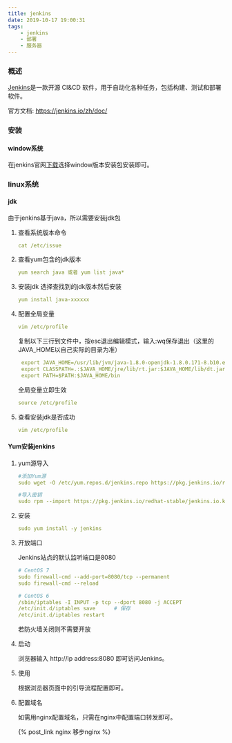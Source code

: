 ```yaml
---
title: jenkins
date: 2019-10-17 19:00:31
tags:
    - jenkins
    - 部署
    - 服务器
---
```


### 概述
<a href="https://jenkins.io/zh/">Jenkins</a>是一款开源 CI&CD 软件，用于自动化各种任务，包括构建、测试和部署软件。

官方文档: https://jenkins.io/zh/doc/

### 安装

<!-- more -->

#### window系统
在jenkins官网<a href="https://jenkins.io/zh/download/">下载</a>选择window版本安装包安装即可。

### linux系统

#### jdk
由于jenkins基于java，所以需要安装jdk包

1. 查看系统版本命令
    ```yaml
    cat /etc/issue
    ```

2. 查看yum包含的jdk版本
    ```yaml
    yum search java 或者 yum list java*
    ```
   
3. 安装jdk
    选择查找到的jdk版本然后安装
    ```yaml
    yum install java-xxxxxx
    ```
   
4. 配置全局变量
    ```yaml
    vim /etc/profile
    ```
   复制以下三行到文件中，按esc退出编辑模式，输入:wq保存退出（这里的JAVA_HOME以自己实际的目录为准）
   ```yaml
    export JAVA_HOME=/usr/lib/jvm/java-1.8.0-openjdk-1.8.0.171-8.b10.el6_9.x86_64
    export CLASSPATH=.:$JAVA_HOME/jre/lib/rt.jar:$JAVA_HOME/lib/dt.jar:$JAVA_HOME/lib/tools.jar
    export PATH=$PATH:$JAVA_HOME/bin
    ```
   全局变量立即生效
    ```yaml
    source /etc/profile
    ```
   
5. 查看安装jdk是否成功
    ```yaml
    vim /etc/profile
    ```
   
#### Yum安装jenkins

1. yum源导入
    ```yaml
    #添加Yum源
    sudo wget -O /etc/yum.repos.d/jenkins.repo https://pkg.jenkins.io/redhat-stable/jenkins.repo
    
    #导入密钥
    sudo rpm --import https://pkg.jenkins.io/redhat-stable/jenkins.io.key
    ```
   
2. 安装
    ```yaml
    sudo yum install -y jenkins
    ```
   
3. 开放端口

    Jenkins站点的默认监听端口是8080
    ```yaml
    # CentOS 7
    sudo firewall-cmd --add-port=8080/tcp --permanent
    sudo firewall-cmd --reload
   
    # CentOS 6
    /sbin/iptables -I INPUT -p tcp --dport 8080 -j ACCEPT
    /etc/init.d/iptables save      # 保存
    /etc/init.d/iptables restart
    ```
   若防火墙关闭则不需要开放
   
4. 启动

    浏览器输入 http://ip address:8080 即可访问Jenkins。
    
5. 使用

    根据浏览器页面中的引导流程配置即可。
    
6. 配置域名
    
    如需用nginx配置域名，只需在nginx中配置端口转发即可。
    
     {% post_link nginx 移步nginx %}